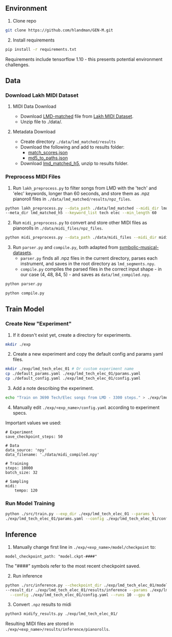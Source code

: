 ## Environment

1. Clone repo  
```bash
git clone https://github.com/hlandman/GEN-M.git
```  

2. Install requirements  
```bash
pip install -r requirements.txt
```  
Requirements include tensorflow 1.10 - this presents potential environment challenges.

## Data

### Download Lakh MIDI Dataset

1. MIDI Data Download
	* Download [LMD-matched](http://hog.ee.columbia.edu/craffel/lmd/lmd_matched.tar.gz) file from [Lakh MIDI Dataset](https://colinraffel.com/projects/lmd/).  
	* Unzip file to ./data/.

2. Metadata Download
	* Create directory `./data/lmd_matched/results`  
	* Download the following and add to results folder:  
		* [match_scores.json](http://hog.ee.columbia.edu/craffel/lmd/match_scores.json)  
		* [md5_to_paths.json](http://hog.ee.columbia.edu/craffel/lmd/md5_to_paths.json)  
	* Download [lmd_matched_h5](http://hog.ee.columbia.edu/craffel/lmd/lmd_matched_h5.tar.gz), unzip to results folder.

### Preprocess MIDI Files

1. Run `lakh_preprocess.py` to filter songs from LMD with the 'tech' and 'elec' keywords, longer than 60 seconds, and store them as .npz pianoroll files in `./data/lmd_matched/results/npz_files`.

```bash
python lakh_preprocess.py --data_path ./data/lmd_matched --midi_dir lmd_matched \
--meta_dir lmd_matched_h5 --keyword_list tech elec --min_length 60
```  

2. Run `midi_preprocess.py` to convert and store other MIDI files as pianorolls in `./data/midi_files/npz_files`.

```bash
python midi_preprocess.py --data_path ./data/midi_files --midi_dir midis
```  

3. Run `parser.py` and `compile.py`, both adapted from [symbolic-musical-datasets](https://github.com/wayne391/symbolic-musical-datasets/tree/master/5-track-pianoroll).  
	* `parser.py` finds all .npz files in the current directory, parses each instrument, and saves in the root directory as `lmd_segments.npy`.
	* `compile.py` compiles the parsed files in the correct input shape - in our case (4, 48, 84, 5) - and saves as `data/lmd_compiled.npy`.

```bash
python parser.py
```  
```bash
python compile.py
```  

## Train Model

### Create New "Experiment"

1. If it doesn't exist yet, create a directory for experiments.  

```bash
mkdir ./exp
```  

2. Create a new experiment and copy the default config and params yaml files.  

```bash
mkdir ./exp/lmd_tech_elec_01 # Or custom experiment name
cp ./default_params.yaml ./exp/lmd_tech_elec_01/params.yaml
cp ./default_config.yaml ./exp/lmd_tech_elec_01/config.yaml
```  

3. Add a note describing the experiment.  

```bash
echo "Train on 3690 Tech/Elec songs from LMD - 3300 steps." > ./exp/lmd_tech_elec_01/exp_note.txt
```  

4. Manually edit `./exp/<exp_name>/config.yaml` according to experiment specs.

Important values we used:  
```
# Experiment  
save_checkpoint_steps: 50  

# Data  
data_source: 'npy'  
data_filename: './data/midi_compiled.npy'  

# Training  
steps: 10000  
batch_size: 32  

# Sampling  
midi:  
	tempo: 120  
```  

### Run Model Training  

```bash
python ./src/train.py --exp_dir ./exp/lmd_tech_elec_01 --params \
./exp/lmd_tech_elec_01/params.yaml --config ./exp/lmd_tech_elec_01/config.yaml --gpu 0
 ```  

## Inference

1. Manually change first line in `./exp/<exp_name>/model/checkpoint` to:  
```
model_checkpoint_path: "model.ckpt-####"
```
The "####" symbols refer to the most recent checkpoint saved.  


2. Run inference

```bash
python ./src/inference.py --checkpoint_dir ./exp/lmd_tech_elec_01/model \
--result_dir ./exp/lmd_tech_elec_01/results/inference --params ./exp/lmd_tech_elec_01/params.yaml \
  --config ./exp/lmd_tech_elec_01/config.yaml --runs 10 --gpu 0
```  

3. Convert `.npz` results to midi  
```bash
python3 midify_results.py ./exp/lmd_tech_elec_01/
```  
Resulting MIDI files are stored in `./exp/<exp_name>/results/inference/pianorolls`.  

